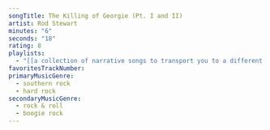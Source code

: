 ```yaml
---
songTitle: The Killing of Georgie (Pt. I and II)
artist: Rod Stewart
minutes: "6"
seconds: "18"
rating: 8
playlists:
  - "[[a collection of narrative songs to transport you to a different world]]"
favoritesTrackNumber:
primaryMusicGenre:
  - southern rock
  - hard rock
secondaryMusicGenre:
  - rock & roll
  - boogie rock
---
```

